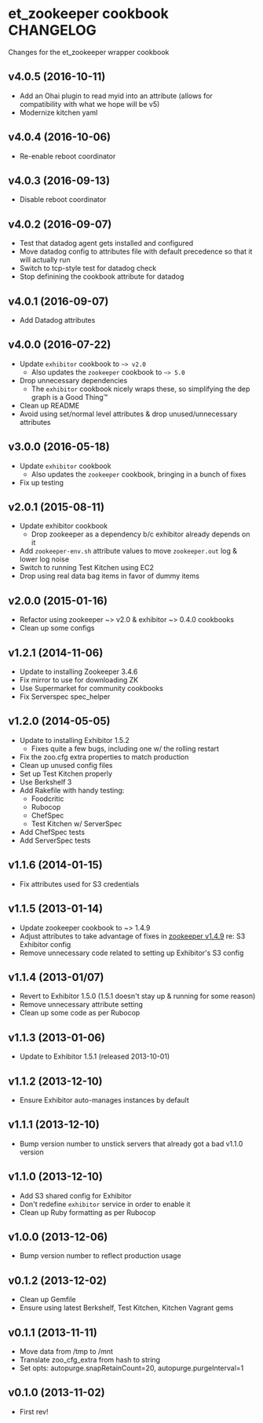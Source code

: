 et_zookeeper cookbook CHANGELOG
===============================
Changes for the et_zookeeper wrapper cookbook

v4.0.5 (2016-10-11)
-------------------
* Add an Ohai plugin to read myid into an attribute (allows for compatibility with what we hope will be v5)
* Modernize kitchen yaml

v4.0.4 (2016-10-06)
-------------------
* Re-enable reboot coordinator

v4.0.3 (2016-09-13)
-------------------
* Disable reboot coordinator

v4.0.2 (2016-09-07)
-------------------
* Test that datadog agent gets installed and configured
* Move datadog config to attributes file with default precedence so that it will actually run
* Switch to tcp-style test for datadog check
* Stop definining the cookbook attribute for datadog

v4.0.1 (2016-09-07)
-------------------
* Add Datadog attributes

v4.0.0 (2016-07-22)
-------------------
* Update `exhibitor` cookbook to `~> v2.0`
    - Also updates the `zookeeper` cookbook to `~> 5.0`
* Drop unnecessary dependencies
    - The `exhibitor` cookbook nicely wraps these, so simplifying the dep graph is a Good Thing™
* Clean up README
* Avoid using set/normal level attributes & drop unused/unnecessary attributes

v3.0.0 (2016-05-18)
-------------------
* Update `exhibitor` cookbook
    - Also updates the `zookeeper` cookbook, bringing in a bunch of fixes
* Fix up testing

v2.0.1 (2015-08-11)
-------------------
* Update exhibitor cookbook
    - Drop zookeeper as a dependency b/c exhibitor already depends on it
* Add `zookeeper-env.sh` attribute values to move `zookeeper.out` log & lower log noise
* Switch to running Test Kitchen using EC2
* Drop using real data bag items in favor of dummy items

v2.0.0 (2015-01-16)
-------------------
* Refactor using zookeeper ~> v2.0 & exhibitor ~> 0.4.0 cookbooks
* Clean up some configs

v1.2.1 (2014-11-06)
-------------------
* Update to installing Zookeeper 3.4.6
* Fix mirror to use for downloading ZK
* Use Supermarket for community cookbooks
* Fix Serverspec spec_helper

v1.2.0 (2014-05-05)
-------------------
* Update to installing Exhibitor 1.5.2
    * Fixes quite a few bugs, including one w/ the rolling restart
* Fix the zoo.cfg extra properties to match production
* Clean up unused config files
* Set up Test Kitchen properly
* Use Berkshelf 3
* Add Rakefile with handy testing:
    * Foodcritic
    * Rubocop
    * ChefSpec
    * Test Kitchen w/ ServerSpec
* Add ChefSpec tests
* Add ServerSpec tests


v1.1.6 (2014-01-15)
-------------
* Fix attributes used for S3 credentials

v1.1.5 (2013-01-14)
-------------
* Update zookeeper cookbook to ~> 1.4.9
* Adjust attributes to take advantage of fixes in [zookeeper v1.4.9](https://github.com/SimpleFinance/chef-zookeeper/compare/v1.4.8...v1.4.9) re: S3 Exhibitor config
* Remove unnecessary code related to setting up Exhibitor's S3 config

v1.1.4 (2013-01/07)
-------------
* Revert to Exhibitor 1.5.0 (1.5.1 doesn't stay up & running for some reason)
* Remove unnecessary attribute setting
* Clean up some code as per Rubocop

v1.1.3 (2013-01-06)
-------------
* Update to Exhibitor 1.5.1 (released 2013-10-01)

v1.1.2 (2013-12-10)
-------------
* Ensure Exhibitor auto-manages instances by default

v1.1.1 (2013-12-10)
-------------
* Bump version number to unstick servers that already got a bad v1.1.0 version

v1.1.0 (2013-12-10)
-------------
* Add S3 shared config for Exhibitor
* Don't redefine `exhibitor` service in order to enable it
* Clean up Ruby formatting as per Rubocop

v1.0.0 (2013-12-06)
-------------
* Bump version number to reflect production usage

v0.1.2 (2013-12-02)
-------------
* Clean up Gemfile
* Ensure using latest Berkshelf, Test Kitchen, Kitchen Vagrant gems

v0.1.1 (2013-11-11)
-------------
* Move data from /tmp to /mnt
* Translate zoo_cfg_extra from hash to string
* Set opts: autopurge.snapRetainCount=20, autopurge.purgeInterval=1

v0.1.0 (2013-11-02)
-------------
* First rev!
